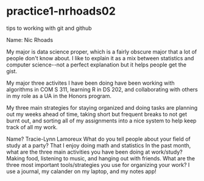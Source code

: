 # practice1-nrhoads02
tips to working with git and github

Name: Nic Rhoads

My major is data science proper, which is a fairly obscure major that a lot of people don't know about. I like to explain it as a mix between statistics and computer science--not a perfect explanation but it helps people get the gist.

My major three activites I have been doing have been working with algorithms in COM S 311, learning R in DS 202, and collaborating with others in my role as a UA in the Honors program.

My three main strategies for staying organized and doing tasks are planning out my weeks ahead of time, taking short but frequent breaks to not get burnt out, and sorting all of my assignments into a nice system to help keep track of all my work.


Name? Tracie-Lynn Lamoreux What do you tell people about your field of study at a party? That I enjoy doing math and statistics In the past month, what are the three main activities you have been doing at work/study? Making food, listening to music, and hanging out with friends. What are the three most important tools/strategies you use for organizing your work? I use a journal, my calander on my laptop, and my notes app!
